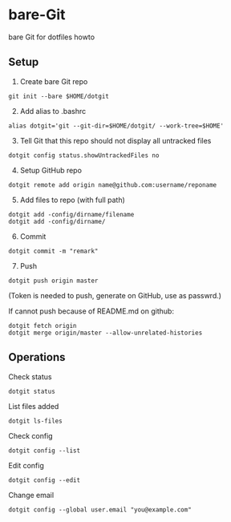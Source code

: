 # bare-Git
bare Git for dotfiles howto

## Setup
1. Create bare Git repo
```
git init --bare $HOME/dotgit
```

2. Add alias to .bashrc
```
alias dotgit='git --git-dir=$HOME/dotgit/ --work-tree=$HOME'
```

3. Tell Git that this repo should not display all untracked files 
```
dotgit config status.showUntrackedFiles no
```

4. Setup GitHub repo
```
dotgit remote add origin name@github.com:username/reponame
```

5. Add files to repo (with full path)
```
dotgit add -config/dirname/filename
dotgit add -config/dirname/
```

6. Commit
```
dotgit commit -m "remark"
```

7. Push
```
dotgit push origin master
```
(Token is needed to push, generate on GitHub, use as passwrd.)

If cannot push because of README.md on github:
```
dotgit fetch origin
dotgit merge origin/master --allow-unrelated-histories
```


## Operations

Check status
```
dotgit status
```

List files added
```
dotgit ls-files
```

Check config
```
dotgit config --list
```

Edit config
```
dotgit config --edit
```

Change email
```
dotgit config --global user.email "you@example.com"
```

